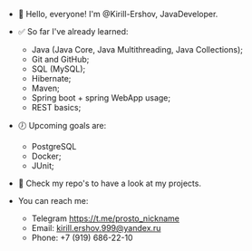 - 👋 Hello, everyone! I'm @Kirill-Ershov, JavaDeveloper. 

- ✅ So far I've already learned:
    - Java (Java Core, Java Multithreading, Java Collections);
    - Git and GitHub;
    - SQL (MySQL);
    - Hibernate;
    - Maven;
    - Spring boot + spring WebApp usage;
    - REST basics;
- 🕖 Upcoming goals are:
    - PostgreSQL
    - Docker;
    - JUnit;
    
- 👀 Check my repo's to have a look at my projects.

- You can reach me:
    - Telegram https://t.me/prosto_nickname
    - Email: kirill.ershov.999@yandex.ru
    - Phone: +7 (919) 686-22-10

<!---
Kirill-Ershov/Kirill-Ershov is a ✨ special ✨ repository because its `README.md` (this file) appears on your GitHub profile.
You can click the Preview link to take a look at your changes.
--->
